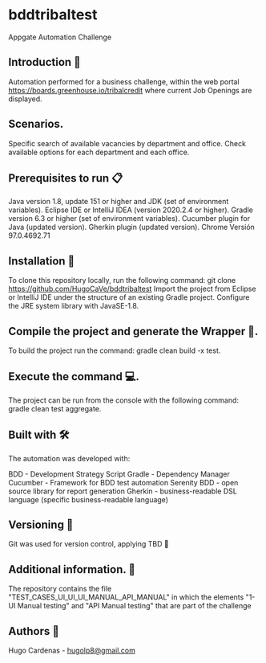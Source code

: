 # bddtribaltest
Appgate Automation Challenge

## Introduction 🚀

Automation performed for a business challenge, within the web portal https://boards.greenhouse.io/tribalcredit where current Job Openings are displayed.

## Scenarios.

Specific search of available vacancies by department and office.
Check available options for each department and each office.

## Prerequisites to run 📋

Java version 1.8, update 151 or higher and JDK (set of environment variables).
Eclipse IDE or IntelliJ IDEA (version 2020.2.4 or higher).
Gradle version 6.3 or higher (set of environment variables).
Cucumber plugin for Java (updated version).
Gherkin plugin (updated version).
Chrome Versión 97.0.4692.71

## Installation 🔧

To clone this repository locally, run the following command: git clone https://github.com/HugoCaVe/bddtribaltest
Import the project from Eclipse or IntelliJ IDE under the structure of an existing Gradle project.
Configure the JRE system library with JavaSE-1.8.

## Compile the project and generate the Wrapper 🔨.

To build the project run the command: gradle clean build -x test.

## Execute the command 💻.

The project can be run from the console with the following command: gradle clean test aggregate.

## Built with 🛠

The automation was developed with:

BDD - Development Strategy
Script
Gradle - Dependency Manager
Cucumber - Framework for BDD test automation
Serenity BDD - open source library for report generation
Gherkin - business-readable DSL language (specific business-readable language)

## Versioning 📌

Git was used for version control, applying TBD 🔀

## Additional information. 👨

The repository contains the file "TEST_CASES_UI_UI_UI_MANUAL_API_MANUAL" in which the elements "1-UI Manual testing" and "API Manual
testing" that are part of the challenge

## Authors 👨

Hugo Cardenas - hugolp8@gmail.com

